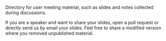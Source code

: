 Directory for user meeting material, such as slides and notes collected during discussions.

If you are a speaker and want to share your slides, open a pull request or directly send us by email your slides. Feel free to share a modified version where you removed unpublished material.
